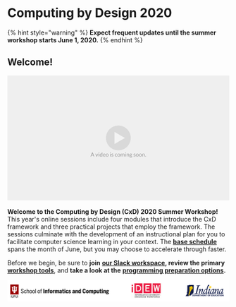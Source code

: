 # Computing by Design 2020

{% hint style="warning" %}
**Expect frequent updates until the summer workshop starts June 1, 2020.** 
{% endhint %}

## Welcome!

![](.gitbook/assets/vidcoming.png)

**Welcome to the Computing by Design \(CxD\) 2020 Summer Workshop!** This year's online sessions include four modules that introduce the CxD framework and three practical projects that employ the framework. The sessions culminate with the development of an instructional plan for you to facilitate computer science learning in your context. The [**base schedule**](schedule.md) spans the month of June, but you may choose to accelerate through faster.

Before we begin, be sure to **join** [**our Slack workspace**](https://cxd2020.slack.com)**, review the primary** [**workshop tools**](preparation/workshop-tools.md), and **take a look at the** [**programming preparation options**](preparation/programming-pre-work.md)**.**

![](.gitbook/assets/orgbanner.png)

